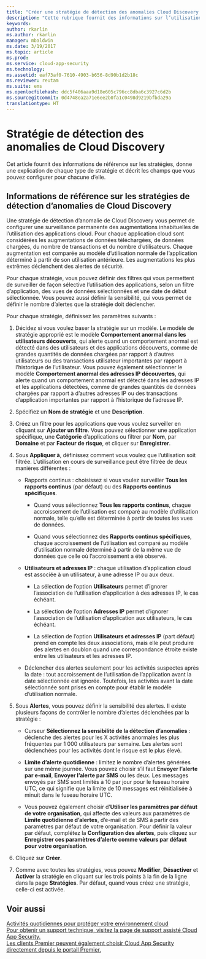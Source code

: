 ```yaml
---
title: "Créer une stratégie de détection des anomalies Cloud Discovery | Microsoft Docs"
description: "Cette rubrique fournit des informations sur l’utilisation des stratégies de détection des anomalies Cloud Discovery."
keywords: 
author: rkarlin
ms.author: rkarlin
manager: mbaldwin
ms.date: 3/19/2017
ms.topic: article
ms.prod: 
ms.service: cloud-app-security
ms.technology: 
ms.assetid: eaf73af0-7610-4903-b656-8d90b1d2b18c
ms.reviewer: reutam
ms.suite: ems
ms.openlocfilehash: ddc5f406aaa9d18e605c796cc8dba6c3927c6d2b
ms.sourcegitcommit: 0d4748ea2a71e6ee2b0fa1c0498d9219bfbda29a
translationtype: HT
---
```

# <a name="cloud-discovery-anomaly-detection-policy"></a>Stratégie de détection des anomalies de Cloud Discovery
Cet article fournit des informations de référence sur les stratégies, donne une explication de chaque type de stratégie et décrit les champs que vous pouvez configurer pour chacune d’elle.  
  
## <a name="cloud-discovery-anomaly-detection-policy-reference"></a>Informations de référence sur les stratégies de détection d’anomalies de Cloud Discovery  
Une stratégie de détection d’anomalie de Cloud Discovery vous permet de configurer une surveillance permanente des augmentations inhabituelles de l’utilisation des applications cloud. Pour chaque application cloud sont considérées les augmentations de données téléchargées, de données chargées, du nombre de transactions et du nombre d’utilisateurs. Chaque augmentation est comparée au modèle d’utilisation normale de l’application déterminé à partir de son utilisation antérieure. Les augmentations les plus extrêmes déclenchent des alertes de sécurité.  
  
Pour chaque stratégie, vous pouvez définir des filtres qui vous permettent de surveiller de façon sélective l’utilisation des applications, selon un filtre d’application, des vues de données sélectionnées et une date de début sélectionnée. Vous pouvez aussi définir la sensibilité, qui vous permet de définir le nombre d’alertes que la stratégie doit déclencher.  

Pour chaque stratégie, définissez les paramètres suivants :

1. Décidez si vous voulez baser la stratégie sur un modèle. Le modèle de stratégie approprié est le modèle **Comportement anormal dans les utilisateurs découverts**, qui alerte quand un comportement anormal est détecté dans des utilisateurs et des applications découverts, comme de grandes quantités de données chargées par rapport à d’autres utilisateurs ou des transactions utilisateur importantes par rapport à l’historique de l’utilisateur. Vous pouvez également sélectionner le modèle **Comportement anormal des adresses IP découvertes**, qui alerte quand un comportement anormal est détecté dans les adresses IP et les applications détectées, comme de grandes quantités de données chargées par rapport à d’autres adresses IP ou des transactions d’application importantes par rapport à l’historique de l’adresse IP. 
 
2. Spécifiez un **Nom de stratégie** et une **Description**.  

3. Créez un filtre pour les applications que vous voulez surveiller en cliquant sur **Ajouter un filtre**. Vous pouvez sélectionner une application spécifique, une **Catégorie** d’applications ou filtrer par **Nom**, par **Domaine** et par **Facteur de risque**, et cliquer sur **Enregistrer**.

4. Sous **Appliquer à**, définissez comment vous voulez que l’utilisation soit filtrée. L’utilisation en cours de surveillance peut être filtrée de deux manières différentes :  
  
    -   Rapports continus : choisissez si vous voulez surveiller **Tous les rapports continus** (par défaut) ou des **Rapports continus spécifiques**.  
  
        -   Quand vous sélectionnez **Tous les rapports continus**, chaque accroissement de l’utilisation est comparé au modèle d’utilisation normale, telle qu’elle est déterminée à partir de toutes les vues de données.  
  
        -   Quand vous sélectionnez des **Rapports continus spécifiques**, chaque accroissement de l’utilisation est comparé au modèle d’utilisation normale déterminé à partir de la même vue de données que celle où l’accroissement a été observé.  
  
    -   **Utilisateurs et adresses IP** : chaque utilisation d’application cloud est associée à un utilisateur, à une adresse IP ou aux deux.  
  
        -   La sélection de l’option **Utilisateurs** permet d’ignorer l’association de l’utilisation d’application à des adresses IP, le cas échéant.  
  
        -   La sélection de l’option **Adresses IP** permet d’ignorer l’association de l’utilisation d’application aux utilisateurs, le cas échéant.  
  
        -   La sélection de l’option **Utilisateurs et adresses IP** (part défaut) prend en compte les deux associations, mais elle peut produire des alertes en doublon quand une correspondance étroite existe entre les utilisateurs et les adresses IP.
    -   Déclencher des alertes seulement pour les activités suspectes après la date : tout accroissement de l’utilisation de l’application avant la date sélectionnée est ignorée. Toutefois, les activités avant la date sélectionnée sont prises en compte pour établir le modèle d’utilisation normale.  
  
5. Sous **Alertes**, vous pouvez définir la sensibilité des alertes. Il existe plusieurs façons de contrôler le nombre d’alertes déclenchées par la stratégie :  
  
    -   Curseur **Sélectionnez la sensibilité de la détection d’anomalies** : déclenche des alertes pour les X activités anormales les plus fréquentes par 1 000 utilisateurs par semaine. Les alertes sont déclenchées pour les activités dont le risque est le plus élevé.  
  
    -   **Limite d’alerte quotidienne** : limitez le nombre d’alertes générées sur une même journée. Vous pouvez choisir s’il faut **Envoyer l’alerte par e-mail**, **Envoyer l’alerte par SMS** ou les deux. Les messages envoyés par SMS sont limités à 10 par jour pour le fuseau horaire UTC, ce qui signifie que la limite de 10 messages est réinitialisée à minuit dans le fuseau horaire UTC.

    - Vous pouvez également choisir d’**Utiliser les paramètres par défaut de votre organisation**, qui affecte des valeurs aux paramètres de **Limite quotidienne d’alertes**, d’e-mail et de SMS à partir des paramètres par défaut de votre organisation. Pour définir la valeur par défaut, complétez la **Configuration des alertes**, puis cliquez sur **Enregistrer ces paramètres d’alerte comme valeurs par défaut pour votre organisation**.

6. Cliquez sur **Créer**.

7. Comme avec toutes les stratégies, vous pouvez **Modifier**, **Désactiver** et **Activer** la stratégie en cliquant sur les trois points à la fin de la ligne dans la page **Stratégies**. Par défaut, quand vous créez une stratégie, celle-ci est activée.

## <a name="see-also"></a>Voir aussi  
[Activités quotidiennes pour protéger votre environnement cloud](daily-activities-to-protect-your-cloud-environment.md)   
[Pour obtenir un support technique, visitez la page de support assisté Cloud App Security.](http://support.microsoft.com/oas/default.aspx?prid=16031)   
[Les clients Premier peuvent également choisir Cloud App Security directement depuis le portail Premier.](https://premier.microsoft.com/)  
  
  